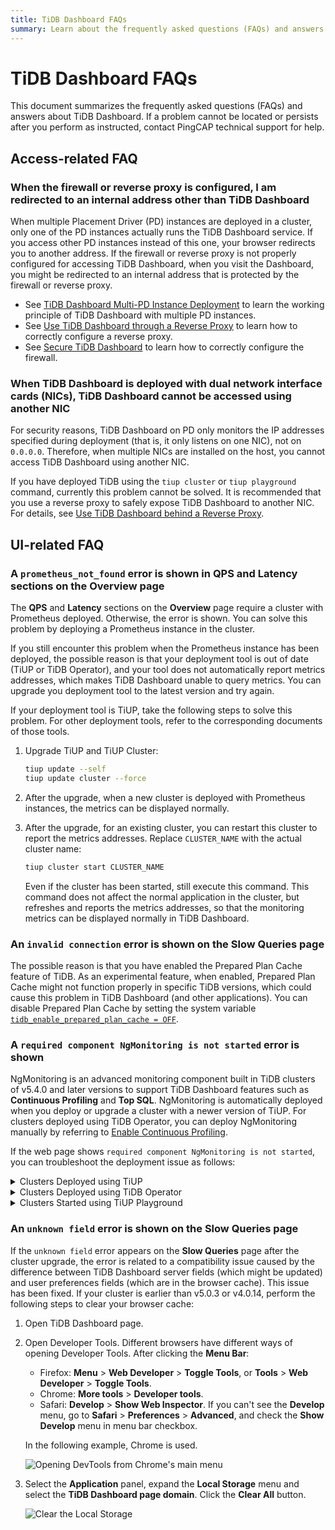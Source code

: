 ```yaml
---
title: TiDB Dashboard FAQs
summary: Learn about the frequently asked questions (FAQs) and answers about TiDB Dashboard.
---
```


# TiDB Dashboard FAQs

This document summarizes the frequently asked questions (FAQs) and answers about TiDB Dashboard. If a problem cannot be located or persists after you perform as instructed, contact PingCAP technical support for help.

## Access-related FAQ

### When the firewall or reverse proxy is configured, I am redirected to an internal address other than TiDB Dashboard

When multiple Placement Driver (PD) instances are deployed in a cluster, only one of the PD instances actually runs the TiDB Dashboard service. If you access other PD instances instead of this one, your browser redirects you to another address. If the firewall or reverse proxy is not properly configured for accessing TiDB Dashboard, when you visit the Dashboard, you might be redirected to an internal address that is protected by the firewall or reverse proxy.

- See [TiDB Dashboard Multi-PD Instance Deployment](/dashboard/dashboard-ops-deploy.md) to learn the working principle of TiDB Dashboard with multiple PD instances.
- See [Use TiDB Dashboard through a Reverse Proxy](/dashboard/dashboard-ops-reverse-proxy.md) to learn how to correctly configure a reverse proxy.
- See [Secure TiDB Dashboard](/dashboard/dashboard-ops-security.md) to learn how to correctly configure the firewall.

### When TiDB Dashboard is deployed with dual network interface cards (NICs), TiDB Dashboard cannot be accessed using another NIC

For security reasons, TiDB Dashboard on PD only monitors the IP addresses specified during deployment (that is, it only listens on one NIC), not on `0.0.0.0`. Therefore, when multiple NICs are installed on the host, you cannot access TiDB Dashboard using another NIC.

If you have deployed TiDB using the `tiup cluster` or `tiup playground` command, currently this problem cannot be solved. It is recommended that you use a reverse proxy to safely expose TiDB Dashboard to another NIC. For details, see [Use TiDB Dashboard behind a Reverse Proxy](/dashboard/dashboard-ops-reverse-proxy.md).

## UI-related FAQ

### A `prometheus_not_found` error is shown in **QPS** and **Latency** sections on the Overview page

The **QPS** and **Latency** sections on the **Overview** page require a cluster with Prometheus deployed. Otherwise, the error is shown. You can solve this problem by deploying a Prometheus instance in the cluster.

If you still encounter this problem when the Prometheus instance has been deployed, the possible reason is that your deployment tool is out of date (TiUP or TiDB Operator), and your tool does not automatically report metrics addresses, which makes TiDB Dashboard unable to query metrics. You can upgrade you deployment tool to the latest version and try again.

If your deployment tool is TiUP, take the following steps to solve this problem. For other deployment tools, refer to the corresponding documents of those tools.

1. Upgrade TiUP and TiUP Cluster:


    ```bash
    tiup update --self
    tiup update cluster --force
    ```

2. After the upgrade, when a new cluster is deployed with Prometheus instances, the metrics can be displayed normally.

3. After the upgrade, for an existing cluster, you can restart this cluster to report the metrics addresses. Replace `CLUSTER_NAME` with the actual cluster name:


    ```bash
    tiup cluster start CLUSTER_NAME
    ```

   Even if the cluster has been started, still execute this command. This command does not affect the normal application in the cluster, but refreshes and reports the metrics addresses, so that the monitoring metrics can be displayed normally in TiDB Dashboard.

### An `invalid connection` error is shown on the **Slow Queries** page

The possible reason is that you have enabled the Prepared Plan Cache feature of TiDB. As an experimental feature, when enabled, Prepared Plan Cache might not function properly in specific TiDB versions, which could cause this problem in TiDB Dashboard (and other applications). You can disable Prepared Plan Cache by setting the system variable [`tidb_enable_prepared_plan_cache = OFF`](/system-variables.md#tidb_enable_prepared_plan_cache-new-in-v610).

### A `required component NgMonitoring is not started` error is shown

NgMonitoring is an advanced monitoring component built in TiDB clusters of v5.4.0 and later versions to support TiDB Dashboard features such as **Continuous Profiling** and **Top SQL**. NgMonitoring is automatically deployed when you deploy or upgrade a cluster with a newer version of TiUP. For clusters deployed using TiDB Operator, you can deploy NgMonitoring manually by referring to [Enable Continuous Profiling](https://docs.pingcap.com/tidb-in-kubernetes/dev/access-dashboard/#enable-continuous-profiling).

If the web page shows `required component NgMonitoring is not started`, you can troubleshoot the deployment issue as follows:

<details>
  <summary>Clusters Deployed using TiUP</summary>

Step 1. Check versions

1. Check the TiUP cluster version. NgMonitoring is deployed only when TiUP is v1.9.0 or later.


    ```shell
    tiup cluster --version
    ```

    The command output shows the TiUP version. For example:

    ```
    tiup version 1.9.0 tiup
    Go Version: go1.17.2
    Git Ref: v1.9.0
    ```

2. If the TiUP cluster version is earlier than v1.9.0, upgrade TiUP and TiUP cluster to the latest version:


    ```shell
    tiup update --all
    ```

Step 2. Add the ng_port configuration item on the control machine by using TiUP. Then reload Prometheus.

1. Open the cluster configuration file in editing mode:


    ```shell
    tiup cluster edit-config ${cluster-name}
    ```

2. Under `monitoring_servers`, add the `ng_port:12020` parameter:

    ```
    monitoring_servers:
    - host: 172.16.6.6
      ng_port: 12020
    ```

3. Reload Prometheus:


    ```shell
    tiup cluster reload ${cluster-name} --role prometheus
    ```

Please Contact PingCAP Technical Support for help if the error message is still prompted after performing steps above.

</details>

<details>
  <summary>Clusters Deployed using TiDB Operator</summary>

Deploy the NgMonitoring component by following instructions in the [Enable Continuous Profiling](https://docs.pingcap.com/tidb-in-kubernetes/dev/access-dashboard/#enable-continuous-profiling) section in TiDB Operator documentation.

</details>

<details>
  <summary>Clusters Started using TiUP Playground</summary>

When starting the cluster, TiUP Playground (>= v1.8.0) automatically starts the NgMonitoring component. To update TiUP Playground to the latest version, run the following command:


```shell
tiup update --self
tiup update playground
```

</details>

### An `unknown field` error is shown on the **Slow Queries** page

If the `unknown field` error appears on the **Slow Queries** page after the cluster upgrade, the error is related to a compatibility issue caused by the difference between TiDB Dashboard server fields (which might be updated) and user preferences fields (which are in the browser cache). This issue has been fixed. If your cluster is earlier than v5.0.3 or v4.0.14, perform the following steps to clear your browser cache:

1. Open TiDB Dashboard page.

2. Open Developer Tools. Different browsers have different ways of opening Developer Tools. After clicking the **Menu Bar**:

    - Firefox: **Menu** > **Web Developer** > **Toggle Tools**, or **Tools** > **Web Developer** > **Toggle Tools**.
    - Chrome: **More tools** > **Developer tools**.
    - Safari: **Develop** > **Show Web Inspector**. If you can't see the **Develop** menu, go to **Safari** > **Preferences** > **Advanced**, and check the **Show Develop** menu in menu bar checkbox.

    In the following example, Chrome is used.

    ![Opening DevTools from Chrome's main menu](https://docs-download.pingcap.com/media/images/docs/dashboard/dashboard-faq-devtools.png)

3. Select the **Application** panel, expand the **Local Storage** menu and select the **TiDB Dashboard page domain**. Click the **Clear All** button.

    ![Clear the Local Storage](https://docs-download.pingcap.com/media/images/docs/dashboard/dashboard-faq-devtools-application.png)
